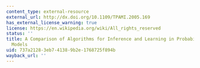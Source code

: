 ```yaml
---
content_type: external-resource
external_url: http://dx.doi.org/10.1109/TPAMI.2005.169
has_external_license_warning: true
license: https://en.wikipedia.org/wiki/All_rights_reserved
status: ''
title: A Comparison of Algorithms for Inference and Learning in Probabilistic Graphical
  Models
uid: 737a2128-3eb7-4138-9b2e-1768725f894b
wayback_url: ''
---
```

